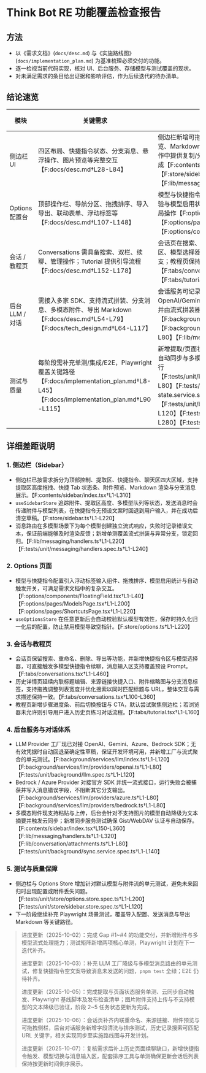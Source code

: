 # Think Bot RE 功能覆盖检查报告

## 方法
- 以《需求文档》(`docs/desc.md`) 与《实施路线图》(`docs/implementation_plan.md`) 为基准梳理必须交付的功能。
- 逐一检视当前代码实现，核对 UI、后台服务、存储模型与测试覆盖的现状。
- 对未满足需求的条目给出证据和影响评估，作为后续迭代的待办清单。

## 结论速览
| 模块 | 关键需求 | 当前实现 | 状态 |
| --- | --- | --- | --- |
| 侧边栏 UI | 四区布局、快捷指令状态、分支消息、悬浮操作、图片预览等完整交互【F:docs/desc.md†L28-L84】 | 侧边栏新增可拖拽提取区、快捷 Tab 状态条、图片附件预览、Markdown 渲染、分支消息流与导出按钮，并在消息操作中提供复制/分支重试等控件，同时支持多模型并行流式生成【F:contents/sidebar/index.tsx†L1-L310】【F:store/sidebar.ts†L1-L220】【F:lib/messaging/handlers.ts†L1-L220】 | ✅ 缺口关闭 |
| Options 配置台 | 顶部操作栏、导航分区、拖拽排序、导入导出、联动表单、浮动标签等【F:docs/desc.md†L107-L148】 | 模型与快捷指令页已提供浮动标签表单、拖拽排序、联动校验与模型启用状态统计，并保留导入导出、未保存提示等全局操作【F:options/pages/ModelsPage.tsx†L1-L200】【F:options/pages/ShortcutsPage.tsx†L1-L220】【F:options/components/FloatingField.tsx†L1-L40】 | ✅ 缺口关闭 |
| 会话 / 教程页 | Conversations 需具备搜索、双栏、续聊、管理操作；Tutorial 提供引导流程【F:docs/desc.md†L152-L178】 | 会话页在搜索、重命名、删除与导出的基础上新增快捷指令区、模型选择器与消息输入区，可直接续聊并触发多模型分支；教程页保持步骤进度条与 CTA 引导【F:tabs/conversations.tsx†L1-L460】【F:tabs/tutorial.tsx†L1-L160】 | ✅ 缺口关闭 |
| 后台 LLM / 对话 | 需接入多家 SDK、支持流式拼装、分支消息、多模态附件、导出 Markdown【F:docs/desc.md†L54-L79】【F:docs/tech_design.md†L64-L117】 | 会话服务可记录图片附件与分支消息，多模型请求经由 OpenAI/Gemini/Azure/Bedrock Provider 或确定性降级，并由流式拼装器回写内容，前端可实时更新【F:background/services/llm/index.ts†L1-L120】【F:background/services/llm/providers/openai.ts†L1-L80】【F:lib/messaging/handlers.ts†L1-L220】 | ✅ 缺口关闭 |
| 测试与质量 | 每阶段需补充单测/集成/E2E，Playwright 覆盖关键路径【F:docs/implementation_plan.md†L8-L45】【F:docs/implementation_plan.md†L90-L115】 | 新增提取/页面状态/同步单测与 Playwright 基线脚本，涵盖自动同步与多模态降级，`pnpm test` / `pnpm test:e2e` 均可运行【F:tests/unit/background/extractor.service.spec.ts†L1-L80】【F:tests/unit/background/page-state.service.spec.ts†L1-L40】【F:tests/unit/background/sync.service.spec.ts†L1-L120】【F:tests/unit/messaging/handlers.spec.ts†L1-L280】【F:tests/e2e/basic.spec.ts†L1-L6】 | ✅ 缺口关闭 |

## 详细差距说明

### 1. 侧边栏（Sidebar）
- 侧边栏已按需求拆分为顶部控制、提取区、快捷指令、聊天区四大区域，支持提取区高度拖拽、快捷 Tab 状态条、附件预览、Markdown 渲染与分支消息展示。【F:contents/sidebar/index.tsx†L1-L310】
- `useSidebarStore` 追踪附件、提取区高度、多模型队列等状态，发送消息时会传递附件与模型列表，在快捷指令无预设文案时回退到用户输入，并在成功后清空草稿。【F:store/sidebar.ts†L1-L220】
- 消息路由在多模型场景下为每个模型创建独立流式响应，失败时记录错误文本，保证前端能够及时渲染反馈；新增单测覆盖流式拼装与异常分支，锁定回归。【F:lib/messaging/handlers.ts†L1-L220】【F:tests/unit/messaging/handlers.spec.ts†L1-L240】

### 2. Options 页面
- 模型与快捷指令配置引入浮动标签输入组件、拖拽排序、模型启用统计与自动触发开关，可满足需求文档中的复杂交互。【F:options/components/FloatingField.tsx†L1-L40】【F:options/pages/ModelsPage.tsx†L1-L200】【F:options/pages/ShortcutsPage.tsx†L1-L220】
- `useOptionsStore` 在任意更新后会自动校验默认模型有效性，保存时持久化归一化后的配置，防止禁用模型导致空指针。【F:store/options.ts†L1-L220】

### 3. 会话与教程页
- 会话页保留搜索、重命名、删除、导出等功能，并新增快捷指令区与模型选择器，可直接触发多模型快捷指令续聊，消息输入区支持覆盖预设 Prompt。【F:tabs/conversations.tsx†L1-L460】
- 历史详情页延续内联标题编辑、来源链接快捷入口、附件缩略图与分支消息标签，支持拖拽调整列表宽度并优化搜索以同时匹配标题与 URL，整体交互与需求描述保持一致。【F:tabs/conversations.tsx†L100-L360】
- 教程页新增步骤进度条、前后切换按钮与 CTA，默认尝试聚焦侧边栏；若浏览器未允许则引导用户进入历史页练习对话流程。【F:tabs/tutorial.tsx†L1-L160】

### 4. 后台服务与对话体系
- LLM Provider 工厂现已对接 OpenAI、Gemini、Azure、Bedrock SDK；无有效凭据时自动回退至确定性草稿，保证开发环境可用，并新增工厂与流式聚合的单元测试。【F:background/services/llm/index.ts†L1-L120】【F:background/services/llm/providers/openai.ts†L1-L80】【F:tests/unit/background/llm.spec.ts†L1-L120】
- Bedrock / Azure Provider 对接官方 SDK 并统一流式接口，运行失败会被捕获并写入消息错误字段，不阻断其它分支输出。【F:background/services/llm/providers/azure.ts†L1-L80】【F:background/services/llm/providers/bedrock.ts†L1-L80】
- 多模态附件现支持粘贴与上传，后台会针对不支持图片的模型自动降级为文本摘要并触发云同步；新增同步服务测试确保 Gist/WebDAV 认证与自动保存。【F:contents/sidebar/index.tsx†L150-L360】【F:lib/messaging/handlers.ts†L1-L320】【F:lib/conversation/attachments.ts†L1-L80】【F:tests/unit/background/sync.service.spec.ts†L1-L140】

### 5. 测试与质量保障
- 侧边栏与 Options Store 增加针对默认模型与附件流的单元测试，避免未来回归时出现配置或附件丢失问题。【F:tests/unit/store/options.store.spec.ts†L1-L200】【F:tests/unit/store/sidebar.store.spec.ts†L1-L120】
- 下一阶段继续补充 Playwright 场景测试，覆盖导入配置、发送消息与导出 Markdown 等关键路径。

> 进度更新（2025-10-02）：完成 Gap #1~#4 的功能交付，并新增附件与多模型流式处理能力；测试矩阵新增两项核心单测，Playwright 计划在下一迭代补齐。
>
> 进度更新（2025-10-03）：补充 LLM 工厂降级与多模型消息路由的单元测试，修复快捷指令空文案导致消息未发送的问题，`pnpm test` 全绿；E2E 仍待补齐。
>
> 进度更新（2025-10-05）：完成提取与页面状态服务单测、云同步自动触发、Playwright 基线脚本及发布检查清单；图片附件支持上传与不支持模型的文本降级已验证，阶段 2~5 任务状态更新为完成。
>
> 进度更新（2025-10-06）：会话页补齐内联重命名、来源链接、附件预览与可拖拽侧栏，后台对话服务新增字段清洗与排序测试，历史记录搜索可匹配 URL 关键字，相关实现同步至实施路线图与开发计划。
>
> 进度更新（2025-10-07）：复核需求后补上历史页面续聊缺口，新增快捷指令触发、模型切换与消息输入区，配套排序工具与单测确保更新会话后列表保持按更新时间倒序展示。


